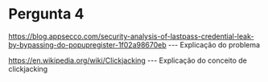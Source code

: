 # Pergunta 4

https://blog.appsecco.com/security-analysis-of-lastpass-credential-leak-by-bypassing-do-popupregister-1f02a98670eb --- Explicação do problema

https://en.wikipedia.org/wiki/Clickjacking --- Explicação do conceito de clickjacking
